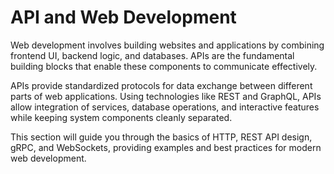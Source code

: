 # API and Web Development

Web development involves building websites and applications by combining frontend UI, backend logic, and databases. APIs are the fundamental building blocks that enable these components to communicate effectively.

APIs provide standardized protocols for data exchange between different parts of web applications. Using technologies like REST and GraphQL, APIs allow integration of services, database operations, and interactive features while keeping system components cleanly separated.

This section will guide you through the basics of HTTP, REST API design, gRPC, and WebSockets, providing examples and best practices for modern web development.
